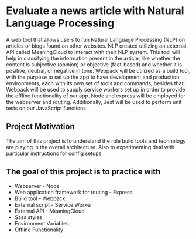 # Evaluate a news article with Natural Language Processing
A web tool that allows users to run Natural Language Processing (NLP) on articles or blogs found on other websites. NLP created utilizing an external API called MeaningCloud to interact with their NLP system. This tool will help in classifying the information present in the article, like whether the content is subjective (opinion) or objective (fact-based) and whether it is positive, neutral, or negative in tone.
Webpack will be utilized as a build tool, with the purpose to set up the app to have development and production environments, each with its own set of tools and commands, besides that, Webpack will be used to supply service workers set up in order to provide the offline functionality of our app. Node and express will be employed for the webserver and routing. Additionally, Jest will be used to perform unit tests on our JavaScript functions.


## Project Motivation
The aim of this project is to understand the role build tools and technology are playing in the overall architecture. Also to experimenting deal with particular instructions for config setups. 


## The goal of this project is to practice with
- Webserver - Node
- Web application framework for routing - Express
- Build tool - Webpack. 
- External script - Service Worker
- External API - MeaningCloud
- Sass styles
- Environment Variables
- Offline Functionality
